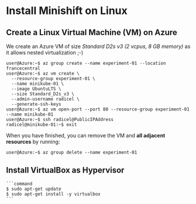 # Install Minishift on Linux

## Create a Linux Virtual Machine (VM) on Azure

We create an Azure VM of size *Standard D2s v3 (2 vcpus, 8 GB memory)* as it allows nested virtualization ;-)
  ```command
  user@Azure:~$ az group create --name experiment-01 --location francecentral
  user@Azure:~$ az vm create \
    --resource-group experiment-01 \
    --name minikube-01 \
    --image UbuntuLTS \
    --size Standard_D2s_v3 \
    --admin-username radicel \
    --generate-ssh-keys
  user@Azure:~$ az vm open-port --port 80 --resource-group experiment-01 --name minikube-01
  user@Azure:~$ ssh radicel@PublicIPAddress
  radicel@minikube-01:~$ exit
  ```
When you have finished, you can remove the VM and **all adjacent resources** by running:
  ```command
  user@Azure:~$ az group delete --name experiment-01
  ```
## Install VirtualBox as Hypervisor

    ```command
    $ sudo apt-get update
    $ sudo apt-get install -y virtualbox
    ```
